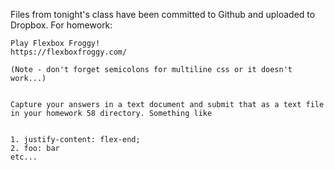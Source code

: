 Files from tonight's class have been committed to Github and uploaded to Dropbox.
For homework:

    Play Flexbox Froggy!
    https://flexboxfroggy.com/
	
    (Note - don't forget semicolons for multiline css or it doesn't work...)


    Capture your answers in a text document and submit that as a text file in your homework 58 directory. Something like


    1. justify-content: flex-end;
    2. foo: bar
    etc...
